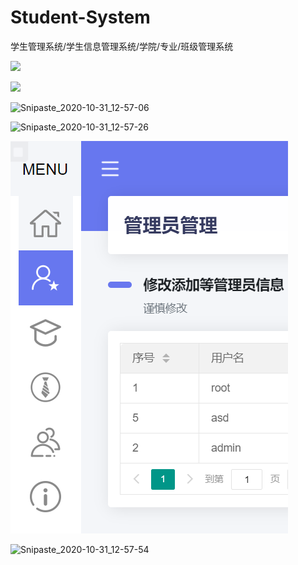 # Student-System
学生管理系统/学生信息管理系统/学院/专业/班级管理系统

![](pic\Snipaste_2020-10-31_12-56-31.png)

![](pic\Snipaste_2020-10-31_12-56-42.png)

![Snipaste_2020-10-31_12-57-06](pic\Snipaste_2020-10-31_12-57-06.png)

![Snipaste_2020-10-31_12-57-26](pic\Snipaste_2020-10-31_12-57-26.png)

![Snipaste_2020-10-31_12-57-34](pic\Snipaste_2020-10-31_12-57-34.png)

![Snipaste_2020-10-31_12-57-54](pic\Snipaste_2020-10-31_12-57-54.png)